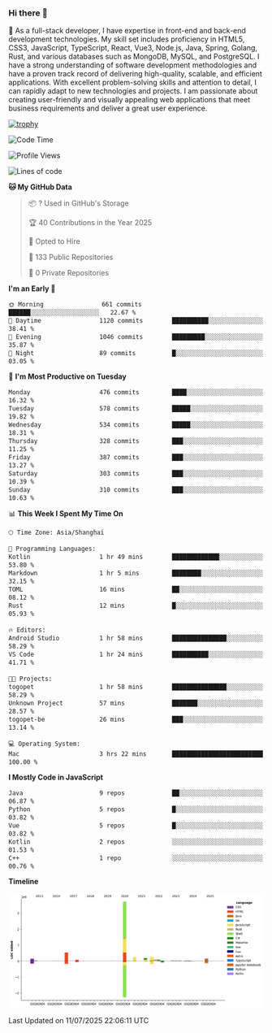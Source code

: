 ### Hi there 👋

🌱 As a full-stack developer, I have expertise in front-end and back-end development technologies. My skill set includes proficiency in HTML5, CSS3, JavaScript, TypeScript, React, Vue3, Node.js, Java, Spring, Golang, Rust, and various databases such as MongoDB, MySQL, and PostgreSQL. I have a strong understanding of software development methodologies and have a proven track record of delivering high-quality, scalable, and efficient applications. With excellent problem-solving skills and attention to detail, I can rapidly adapt to new technologies and projects. I am passionate about creating user-friendly and visually appealing web applications that meet business requirements and deliver a great user experience.

[![trophy](https://github-profile-trophy.vercel.app/?username=elton&rank=SECRET,SSS,SS,S,AAA,AA,A&theme=onedark&no-frame=true&margin-w=10)](https://github.com/ryo-ma/github-profile-trophy)

<!--START_SECTION:waka-->
![Code Time](http://img.shields.io/badge/Code%20Time-1%2C777%20hrs%2054%20mins-blue)

![Profile Views](http://img.shields.io/badge/Profile%20Views-0-blue)

![Lines of code](https://img.shields.io/badge/From%20Hello%20World%20I%27ve%20Written-5.8%20million%20lines%20of%20code-blue)

**🐱 My GitHub Data** 

> 📦 ? Used in GitHub's Storage 
 > 
> 🏆 40 Contributions in the Year 2025
 > 
> 💼 Opted to Hire
 > 
> 📜 133 Public Repositories 
 > 
> 🔑 0 Private Repositories 
 > 
**I'm an Early 🐤** 

```text
🌞 Morning                661 commits         ██████░░░░░░░░░░░░░░░░░░░   22.67 % 
🌆 Daytime                1120 commits        ██████████░░░░░░░░░░░░░░░   38.41 % 
🌃 Evening                1046 commits        █████████░░░░░░░░░░░░░░░░   35.87 % 
🌙 Night                  89 commits          █░░░░░░░░░░░░░░░░░░░░░░░░   03.05 % 
```
📅 **I'm Most Productive on Tuesday** 

```text
Monday                   476 commits         ████░░░░░░░░░░░░░░░░░░░░░   16.32 % 
Tuesday                  578 commits         █████░░░░░░░░░░░░░░░░░░░░   19.82 % 
Wednesday                534 commits         █████░░░░░░░░░░░░░░░░░░░░   18.31 % 
Thursday                 328 commits         ███░░░░░░░░░░░░░░░░░░░░░░   11.25 % 
Friday                   387 commits         ███░░░░░░░░░░░░░░░░░░░░░░   13.27 % 
Saturday                 303 commits         ███░░░░░░░░░░░░░░░░░░░░░░   10.39 % 
Sunday                   310 commits         ███░░░░░░░░░░░░░░░░░░░░░░   10.63 % 
```


📊 **This Week I Spent My Time On** 

```text
🕑︎ Time Zone: Asia/Shanghai

💬 Programming Languages: 
Kotlin                   1 hr 49 mins        █████████████░░░░░░░░░░░░   53.80 % 
Markdown                 1 hr 5 mins         ████████░░░░░░░░░░░░░░░░░   32.15 % 
TOML                     16 mins             ██░░░░░░░░░░░░░░░░░░░░░░░   08.12 % 
Rust                     12 mins             █░░░░░░░░░░░░░░░░░░░░░░░░   05.93 % 

🔥 Editors: 
Android Studio           1 hr 58 mins        ███████████████░░░░░░░░░░   58.29 % 
VS Code                  1 hr 24 mins        ██████████░░░░░░░░░░░░░░░   41.71 % 

🐱‍💻 Projects: 
togopet                  1 hr 58 mins        ███████████████░░░░░░░░░░   58.29 % 
Unknown Project          57 mins             ███████░░░░░░░░░░░░░░░░░░   28.57 % 
togopet-be               26 mins             ███░░░░░░░░░░░░░░░░░░░░░░   13.14 % 

💻 Operating System: 
Mac                      3 hrs 22 mins       █████████████████████████   100.00 % 
```

**I Mostly Code in JavaScript** 

```text
Java                     9 repos             ██░░░░░░░░░░░░░░░░░░░░░░░   06.87 % 
Python                   5 repos             █░░░░░░░░░░░░░░░░░░░░░░░░   03.82 % 
Vue                      5 repos             █░░░░░░░░░░░░░░░░░░░░░░░░   03.82 % 
Kotlin                   2 repos             ░░░░░░░░░░░░░░░░░░░░░░░░░   01.53 % 
C++                      1 repo              ░░░░░░░░░░░░░░░░░░░░░░░░░   00.76 % 
```



**Timeline**

![Lines of Code chart](https://raw.githubusercontent.com/elton/elton/main/assets/bar_graph.png)


 Last Updated on 11/07/2025 22:06:11 UTC
<!--END_SECTION:waka-->

<!--
**elton/elton** is a ✨ _special_ ✨ repository because its `README.md` (this file) appears on your GitHub profile.

Here are some ideas to get you started:

- 🔭 I’m currently working on ...
- 🌱 I’m currently learning ...
- 👯 I’m looking to collaborate on ...
- 🤔 I’m looking for help with ...
- 💬 Ask me about ...
- 📫 How to reach me: ...
- 😄 Pronouns: ...
- ⚡ Fun fact: ...
-->
